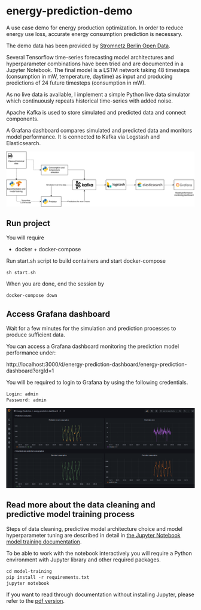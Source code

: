# energy-prediction-demo

A use case demo for energy production optimization. In order to reduce energy use loss, accurate energy consumption prediction is necessary.

The demo data has been provided by [Stromnetz Berlin Open Data](https://www.stromnetz.berlin/technik-und-innovationen/open-data).

Several Tensorflow time-series forecasting model architectures and hyperparameter combinations have been tried and are documented in a Jupyter Notebook.
The final model is a LSTM network taking 48 timesteps (consumption in mW, temperature, daytime) as input and producing predictions of 24 future timesteps (consumption in mW).

As no live data is available, I implement a simple Python live data simulator which continuously repeats historical time-series with added noise.

Apache Kafka is used to store simulated and predicted data and connect components.

A Grafana dashboard compares simulated and predicted data and monitors model performance. It is connected to Kafka via Logstash and Elasticsearch.

![Project architecture](img/project-architecture.png)

## Run project
You will require
* docker + docker-compose

Run start.sh script to build containers and start docker-compose

    sh start.sh

When you are done, end the session by

    docker-compose down

## Access Grafana dashboard
Wait for a few minutes for the simulation and prediction processes to produce sufficient data.

You can access a Grafana dashboard monitoring the prediction model performance under:

http://localhost:3000/d/energy-prediction-dashboard/energy-prediction-dashboard?orgId=1

You will be required to login to Grafana by using the following credentials.

    Login: admin
    Password: admin

![Grafana model performance monitoring dashboard](img/grafana-dashboard-screenshot.png)


## Read more about the data cleaning and predictive model training process

Steps of data cleaning, predictive model architecture choice and model hyperparameter tuning are described in detail in [the Jupyter Notebook model training documentation](model_training/model-training-documentation.ipynb).

To be able to work with the notebook interactively you will require a Python environment with Jupyter library and other required packages.

    cd model-training
    pip install -r requirements.txt
    jupyter notebook


If you want to read through documentation without installing Jupyter, please refer to the [pdf version](model_training/model-training-documentation.pdf).

